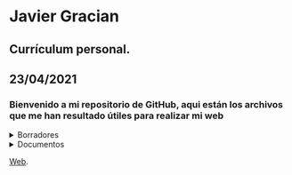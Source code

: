 # Javier Gracian 
## Currículum personal.
## 23/04/2021


<h3>Bienvenido a mi repositorio de GitHub, aqui están los archivos que me han resultado útiles para realizar mi web</h3>

<details>
<summary>Borradores</summary>
<br>
 <li><a href="./Borradores/Login_Logout_Javier_Gracian.html">Login y Logout</a></li>
 <li><a href="./Borradores/Validacion_Formularios_Javier_Gracian.html">Validacion de formularios</a></li>
</details>

<details>
<summary>Documentos</summary>
 <br>
 <li><a href="./DOCS/RutinaBackupsWEB.pdf">Rutina Backups</a></li>
 <li><a href="#">Todavia por completar</a></li>
</details>


[Web].

[Web]: https://javi-gr.github.io/publico/ProyectoWeb/
